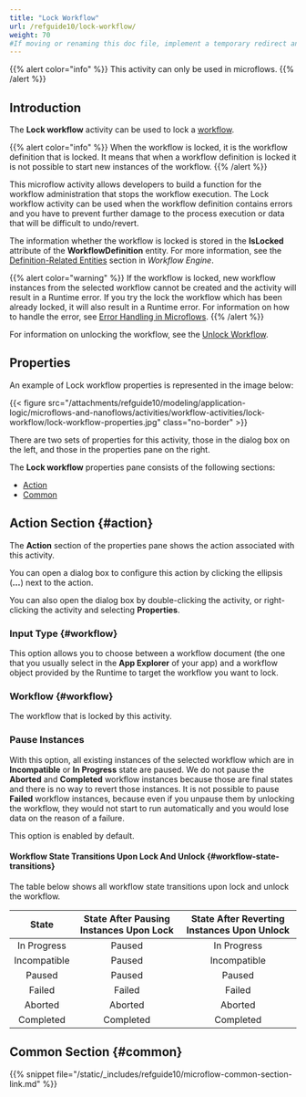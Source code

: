 ```yaml
---
title: "Lock Workflow"
url: /refguide10/lock-workflow/
weight: 70
#If moving or renaming this doc file, implement a temporary redirect and let the respective team know they should update the URL in the product. See Mapping to Products for more details.
---
```


{{% alert color="info" %}}
This activity can only be used in microflows.
{{% /alert %}}

## Introduction

The **Lock workflow** activity can be used to lock a [workflow](/refguide10/workflows/). 

{{% alert color="info" %}}
When the workflow is locked, it is the workflow definition that is locked. It means that when a workflow definition is locked it is not possible to start new instances of the workflow.
{{% /alert %}}

This microflow activity allows developers to build a function for the workflow administration that stops the workflow execution. The Lock workflow activity can be used when the workflow definition contains errors and you have to prevent further damage to the process execution or data that will be difficult to undo/revert.

The information whether the workflow is locked is stored in the **IsLocked** attribute of the **WorkflowDefinition** entity. For more information, see the [Definition-Related Entities](/refguide10/workflow-engine/#definition) section in *Workflow Engine*. 

{{% alert color="warning" %}}
If the workflow is locked, new workflow instances from the selected workflow cannot be created and the activity will result in a Runtime error. If you try the lock the workflow which has been already locked, it will also result in a Runtime error.  For information on how to handle the error, see [Error Handling in Microflows](/refguide10/error-handling-in-microflows/).
{{% /alert %}}

For information on unlocking the workflow, see the [Unlock Workflow](/refguide10/unlock-workflow/).

## Properties

An example of Lock workflow properties is represented in the image below:

{{< figure src="/attachments/refguide10/modeling/application-logic/microflows-and-nanoflows/activities/workflow-activities/lock-workflow/lock-workflow-properties.jpg" class="no-border" >}}

There are two sets of properties for this activity, those in the dialog box on the left, and those in the properties pane on the right.

The **Lock workflow** properties pane consists of the following sections:

* [Action](#action)
* [Common](#common)

## Action Section {#action}

The **Action** section of the properties pane shows the action associated with this activity.

You can open a dialog box to configure this action by clicking the ellipsis (**…**) next to the action.

You can also open the dialog box by double-clicking the activity, or right-clicking the activity and selecting **Properties**.

### Input Type {#workflow}

This option allows you to choose between a workflow document (the one that you usually select in the **App Explorer** of your app) and a workflow object provided by the Runtime to target the workflow you want to lock.

### Workflow {#workflow}

The workflow that is locked by this activity. 

### Pause Instances 

With this option, all existing instances of the selected workflow which are in **Incompatible** or **In Progress** state are paused. We do not pause the **Aborted** and **Completed** workflow instances because those are final states and there is no way to revert those instances. It is not possible to pause **Failed** workflow instances, because even if you unpause them by unlocking the workflow, they would not start to run automatically and you would lose data on the reason of a failure.

This option is enabled by default.

#### Workflow State Transitions Upon Lock And Unlock {#workflow-state-transitions}

The table below shows all workflow state transitions upon lock and unlock the workflow.

| State | State After Pausing Instances Upon Lock | State After Reverting Instances Upon Unlock |
| :----: | :----: | :----: |
| In Progress | Paused | In Progress |
| Incompatible | Paused | Incompatible |
| Paused | Paused | Paused |
| Failed | Failed | Failed |
| Aborted | Aborted | Aborted |
| Completed | Completed | Completed |

## Common Section {#common}

{{% snippet file="/static/_includes/refguide10/microflow-common-section-link.md" %}}
